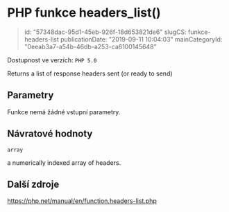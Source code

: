 PHP funkce headers_list()
=========================

> id: "57348dac-95d1-45eb-926f-18d653821de6"
> slugCS: funkce-headers-list
> publicationDate: "2019-09-11 10:04:03"
> mainCategoryId: "0eeab3a7-a54b-46db-a253-ca6100145648"

Dostupnost ve verzích: `PHP 5.0`

Returns a list of response headers sent (or ready to send)


Parametry
--------------

Funkce nemá žádné vstupní parametry.

Návratové hodnoty
----------------

`array`

a numerically indexed array of headers.

Další zdroje
------------

https://php.net/manual/en/function.headers-list.php
